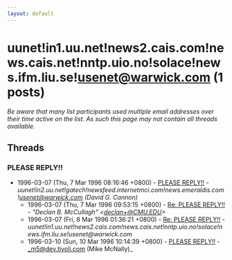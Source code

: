 ```yaml
---
layout: default
---
```


# uunet!in1.uu.net!news2.cais.com!news.cais.net!nntp.uio.no!solace!news.ifm.liu.se!usenet@warwick.com (1 posts)

_Be aware that many list participants used multiple email addresses over their time active on the list. As such this page may not contain all threads available._

## Threads

### PLEASE REPLY!!
+ 1996-03-07 (Thu, 7 Mar 1996 08:16:46 +0800) - [PLEASE REPLY!!](/archive/1996/03/e9f6c9e01ae547c74a97a431d8f96b6b1ca6f3abc8ebd5ce61a11c6e8940b9d9) - _uunet!in2.uu.net!gatech!newsfeed.internetmci.com!news.emeraldis.com!usenet@warwick.com (David G. Cannon)_
  + 1996-03-07 (Thu, 7 Mar 1996 09:53:15 +0800) - [Re: PLEASE REPLY!!](/archive/1996/03/e137b7ae6b75baed5d5f48cffba60d4adec6a2bb3248dcfc755fe4e194c8d416) - _"Declan B. McCullagh" \<declan+@CMU.EDU\>_
  + 1996-03-07 (Fri, 8 Mar 1996 01:36:21 +0800) - [Re: PLEASE REPLY!!](/archive/1996/03/11cc52fcb957f65d5ee1b50358c3208b8f72642c6eea2252d9e846f5d6139b63) - _uunet!in1.uu.net!news2.cais.com!news.cais.net!nntp.uio.no!solace!news.ifm.liu.se!usenet@warwick.com_
  + 1996-03-10 (Sun, 10 Mar 1996 10:14:39 +0800) - [PLEASE REPLY!!](/archive/1996/03/9bed68612d8d4b97718c1d1239003d1007d831d004bfa04d502b9aff456491aa) - _m5@dev.tivoli.com (Mike McNally)_

